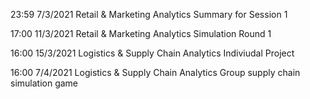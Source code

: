 23:59 7/3/2021 Retail & Marketing Analytics Summary for Session 1

17:00 11/3/2021 Retail & Marketing Analytics Simulation Round 1

16:00 15/3/2021 Logistics & Supply Chain Analytics Indiviudal Project

16:00 7/4/2021 Logistics & Supply Chain Analytics Group supply chain simulation game
